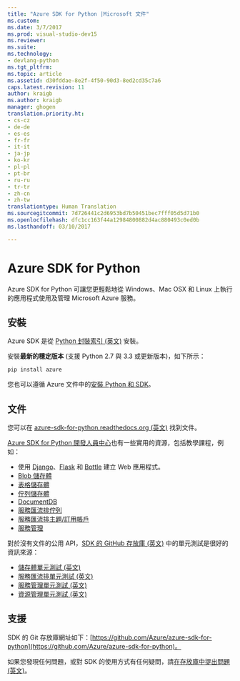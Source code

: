 ```yaml
---
title: "Azure SDK for Python |Microsoft 文件"
ms.custom: 
ms.date: 3/7/2017
ms.prod: visual-studio-dev15
ms.reviewer: 
ms.suite: 
ms.technology:
- devlang-python
ms.tgt_pltfrm: 
ms.topic: article
ms.assetid: d30fddae-8e2f-4f50-90d3-8ed2cd35c7a6
caps.latest.revision: 11
author: kraigb
ms.author: kraigb
manager: ghogen
translation.priority.ht:
- cs-cz
- de-de
- es-es
- fr-fr
- it-it
- ja-jp
- ko-kr
- pl-pl
- pt-br
- ru-ru
- tr-tr
- zh-cn
- zh-tw
translationtype: Human Translation
ms.sourcegitcommit: 7d726441c2d6953bd7b50451bec7fff05d5d71b0
ms.openlocfilehash: dfc1cc163f44a12984800882d4ac880493c0ed0b
ms.lasthandoff: 03/10/2017

---
```


# <a name="azure-sdk-for-python"></a>Azure SDK for Python

Azure SDK for Python 可讓您更輕鬆地從 Windows、Mac OSX 和 Linux 上執行的應用程式使用及管理 Microsoft Azure 服務。

## <a name="installation"></a>安裝

Azure SDK 是從 [Python 封裝索引 (英文)](https://pypi.python.org/pypi/azure) 安裝。

安裝**最新的穩定版本** (支援 Python 2.7 與 3.3 或更新版本)，如下所示：

```bash
pip install azure
```

您也可以遵循 Azure 文件中的[安裝 Python 和 SDK](https://azure.microsoft.com/documentation/articles/python-how-to-install/)。

## <a name="documentation"></a>文件

您可以在 [azure-sdk-for-python.readthedocs.org (英文)](http://azure-sdk-for-python.readthedocs.org/en/latest/index.html) 找到文件。

[Azure SDK for Python 開發人員中心](http://azure.microsoft.com/develop/python/)也有一些實用的資源，包括教學課程，例如：

  - 使用 [Django](https://docs.microsoft.com/azure/service-bus-messaging/service-bus-python-how-to-use-topics-subscriptions)、[Flask](https://docs.microsoft.com/azure/app-service-web/web-sites-python-create-deploy-flask-app) 和 [Bottle](https://docs.microsoft.com/azure/app-service-web/web-sites-python-create-deploy-bottle-app) 建立 Web 應用程式。
  - [Blob 儲存體](https://docs.microsoft.com/azure/storage/storage-python-how-to-use-blob-storage)
  - [表格儲存體](https://docs.microsoft.com/azure/storage/storage-python-how-to-use-table-storage)
  - [佇列儲存體](https://docs.microsoft.com/azure/storage/storage-python-how-to-use-queue-storage)
  - [DocumentDB](https://docs.microsoft.com/azure/documentdb/documentdb-python-application)
  - [服務匯流排佇列](https://docs.microsoft.com/azure/service-bus-messaging/service-bus-python-how-to-use-queues)
  - [服務匯流排主題/訂用帳戶](https://docs.microsoft.com/azure/service-bus-messaging/service-bus-python-how-to-use-topics-subscriptions)
  - [服務管理](https://docs.microsoft.com/azure/cloud-services/cloud-services-python-how-to-use-service-management)

對於沒有文件的公用 API，[SDK 的 GitHub 存放庫 (英文)](https://github.com/Azure/azure-sdk-for-python) 中的單元測試是很好的資訊來源：

- [儲存體單元測試 (英文)](https://github.com/Azure/azure-storage-python/tree/master/tests)
- [服務匯流排單元測試 (英文)](https://github.com/Azure/azure-sdk-for-python/tree/master/azure-servicebus/tests)
- [服務管理單元測試 (英文)](https://github.com/Azure/azure-sdk-for-python/tree/master/azure-servicemanagement-legacy/tests)
- [資源管理單元測試 (英文)](https://github.com/Azure/azure-sdk-for-python/tree/master/azure-mgmt/tests)

## <a name="support"></a>支援

SDK 的 Git 存放庫網址如下：[https://github.com/Azure/azure-sdk-for-python](https://github.com/Azure/azure-sdk-for-python)。

如果您發現任何問題，或對 SDK 的使用方式有任何疑問，請[在存放庫中提出問題 (英文)](https://github.com/Azure/azure-sdk-for-python/issues)。

